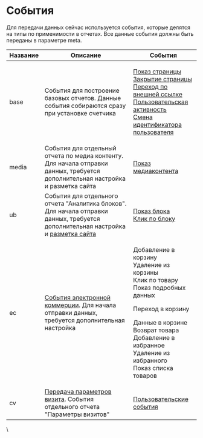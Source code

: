 # События

Для передачи данных сейчас используется события, которые делятся на типы по применимости в отчетах. Все данные события должны быть переданы в параметре meta.

| Название | Описание                                                                                                                                                                                      | События                                                                                                                                                                                                                                                                                                                                                                                                                                               |
| -------- | --------------------------------------------------------------------------------------------------------------------------------------------------------------------------------------------- | ----------------------------------------------------------------------------------------------------------------------------------------------------------------------------------------------------------------------------------------------------------------------------------------------------------------------------------------------------------------------------------------------------------------------------------------------------- |
| base     | События для построение базовых отчетов. Данные события собираются сразу при установке счетчика                                                                                                | <p><a href="bazovye-sobytiya/pokaz-stranicy-ekrana.md">Показ страницы</a><br><a href="bazovye-sobytiya/zakrytie-stranicy.md">Закрытие страницы</a><br><a href="bazovye-sobytiya/perekhod-po-vneshnei-ssylke.md">Переход по внешней ссылке</a><br><a href="bazovye-sobytiya/polzovatelskaya-aktivnost.md">Пользовательская активность</a><br><a href="bazovye-sobytiya/smena-identifikatora-polzovatelya.md">Смена идентификатора пользователя</a></p> |
| media    | События для отдельный отчета по медиа контенту. Для начала отправки данных, требуется дополнительная настройка и разметка сайта                                                               | [Показ медиаконтента](sobytie-pokaza-media-kontenta.md)                                                                                                                                                                                                                                                                                                                                                                                               |
| ub       | События для отдельного отчета "Аналитика блоков". Для начала отправки данных, требуется дополнительная настройка и [разметка сайта](../../../razmetka-stranic-saita-dlya-analitiki-blokov.md) | <p><a href="sobytiya-analitiki-blokov.md">Показ блока<br>Клик по блоку</a></p>                                                                                                                                                                                                                                                                                                                                                                        |
| ec       | [События электронной коммерции](../../../peredacha-dannykh-elektronnoi-kommercii/). Для начала отправки данных, требуется дополнительная настройка                                            | <p>Добавление в корзину <br>Удаление из корзины <br>Клик по товару <br>Показ подробных данных</p><p>Переход в корзину </p><p>Данные в корзине Возврат товара<br>Добавление в избранное<br>Удаление из избранного<br>Показ списка товаров</p>                                                                                                                                                                                                          |
| cv       | [Передача параметров визита](../../../razmetka-celevykh-deistvii/peredacha-parametrov-vizita.md). События отдельного отчета "Параметры визитов"                                               | [Пользовательские события](polzovatelskie-sobytiya.md)                                                                                                                                                                                                                                                                                                                                                                                                |

\
